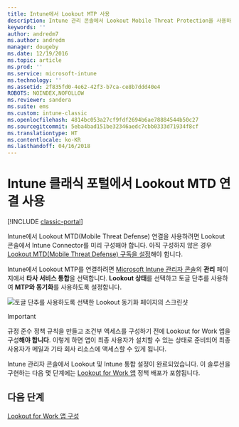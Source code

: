 ```yaml
---
title: Intune에서 Lookout MTP 사용
description: Intune 관리 콘솔에서 Lookout Mobile Threat Protection을 사용하도록 설정합니다.
keywords: ''
author: andredm7
ms.author: andredm
manager: dougeby
ms.date: 12/19/2016
ms.topic: article
ms.prod: ''
ms.service: microsoft-intune
ms.technology: ''
ms.assetid: 2f835fd0-4e62-42f3-b7ca-ce8b7ddd40e4
ROBOTS: NOINDEX,NOFOLLOW
ms.reviewer: sandera
ms.suite: ems
ms.custom: intune-classic
ms.openlocfilehash: 4814bc053a27cf9fdf2694b6ae78884544b50c27
ms.sourcegitcommit: 5eba4bad151be32346aedc7cbb0333d71934f8cf
ms.translationtype: HT
ms.contentlocale: ko-KR
ms.lasthandoff: 04/16/2018
---
```

# <a name="enable-lookout-mtd-connection-in-the-intune-classic-portal"></a>Intune 클래식 포털에서 Lookout MTD 연결 사용

[!INCLUDE [classic-portal](../includes/classic-portal.md)]

Intune에서 Lookout MTD(Mobile Threat Defense) 연결을 사용하려면 Lookout 콘솔에서 Intune Connector를 미리 구성해야 합니다.  아직 구성하지 않은 경우 [Lookout MTD(Mobile Threat Defense) 구독을 설정](setup-your-lookout-mtd-subscription.md)해야 합니다.

Intune에서 Lookout MTP를 연결하려면 [Microsoft Intune 관리자 콘솔](https://manage.microsoft.com)의 **관리** 페이지에서 **타사 서비스 통합**을 선택합니다. **Lookout 상태**를 선택하고 토글 단추를 사용하여 **MTP와 동기화**를 사용하도록 설정합니다.

![토글 단추를 사용하도록 선택한 Lookout 동기화 페이지의 스크린샷](../media/mtp/lookout-intune-synchronization.png)

>[!IMPORTANT]
> 규정 준수 정책 규칙을 만들고 조건부 액세스를 구성하기 전에 Lookout for Work 앱을 구성**해야 합니다**. 이렇게 하면 앱이 최종 사용자가 설치할 수 있는 상태로 준비되어 최종 사용자가 메일과 기타 회사 리소스에 액세스할 수 있게 됩니다.

Intune 관리자 콘솔에서 Lookout 및 Intune 통합 설정이 완료되었습니다.  이 솔루션을 구현하는 다음 몇 단계에는 [Lookout for Work 앱](/intune-classic/deploy-use/device-threat-protection-policy) 정책 배포가 포함됩니다.


## <a name="next-steps"></a>다음 단계
[Lookout for Work 앱 구성](/intune-classic/deploy-use/device-threat-protection-apps)

